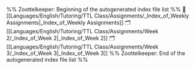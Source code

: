 %% Zoottelkeeper: Beginning of the autogenerated index file list  %%
📄 [[Languages/English/Tutoring/TTL Class/Assignments/_Index_of_Weekly Assignments|_Index_of_Weekly Assignments]]
🗂️ [[Languages/English/Tutoring/TTL Class/Assignments/Week 2/_Index_of_Week 2|_Index_of_Week 2]]
🗂️ [[Languages/English/Tutoring/TTL Class/Assignments/Week 3/_Index_of_Week 3|_Index_of_Week 3]]
%% Zoottelkeeper: End of the autogenerated index file list  %%
